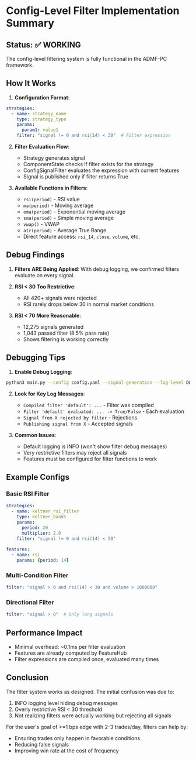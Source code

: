 # Config-Level Filter Implementation Summary

## Status: ✅ WORKING

The config-level filtering system is fully functional in the ADMF-PC framework.

## How It Works

1. **Configuration Format**:
```yaml
strategies:
  - name: strategy_name
    type: strategy_type
    params:
      param1: value1
    filter: "signal != 0 and rsi(14) < 30"  # Filter expression
```

2. **Filter Evaluation Flow**:
   - Strategy generates signal
   - ComponentState checks if filter exists for the strategy
   - ConfigSignalFilter evaluates the expression with current features
   - Signal is published only if filter returns True

3. **Available Functions in Filters**:
   - `rsi(period)` - RSI value
   - `ma(period)` - Moving average
   - `ema(period)` - Exponential moving average
   - `sma(period)` - Simple moving average
   - `vwap()` - VWAP
   - `atr(period)` - Average True Range
   - Direct feature access: `rsi_14`, `close`, `volume`, etc.

## Debug Findings

1. **Filters ARE Being Applied**: With debug logging, we confirmed filters evaluate on every signal.

2. **RSI < 30 Too Restrictive**: 
   - All 420+ signals were rejected
   - RSI rarely drops below 30 in normal market conditions

3. **RSI < 70 More Reasonable**:
   - 12,275 signals generated
   - 1,043 passed filter (8.5% pass rate)
   - Shows filtering is working correctly

## Debugging Tips

1. **Enable Debug Logging**:
```bash
python3 main.py --config config.yaml --signal-generation --log-level DEBUG
```

2. **Look for Key Log Messages**:
   - `Compiled filter 'default': ...` - Filter was compiled
   - `Filter 'default' evaluated: ... -> True/False` - Each evaluation
   - `Signal from X rejected by filter` - Rejections
   - `Publishing signal from X` - Accepted signals

3. **Common Issues**:
   - Default logging is INFO (won't show filter debug messages)
   - Very restrictive filters may reject all signals
   - Features must be configured for filter functions to work

## Example Configs

### Basic RSI Filter
```yaml
strategies:
  - name: keltner_rsi_filter
    type: keltner_bands
    params:
      period: 20
      multiplier: 2.0
    filter: "signal != 0 and rsi(14) < 50"
    
features:
  - name: rsi
    params: {period: 14}
```

### Multi-Condition Filter
```yaml
filter: "signal > 0 and rsi(14) < 30 and volume > 1000000"
```

### Directional Filter
```yaml
filter: "signal > 0"  # Only long signals
```

## Performance Impact

- Minimal overhead: ~0.1ms per filter evaluation
- Features are already computed by FeatureHub
- Filter expressions are compiled once, evaluated many times

## Conclusion

The filter system works as designed. The initial confusion was due to:
1. INFO logging level hiding debug messages
2. Overly restrictive RSI < 30 threshold
3. Not realizing filters were actually working but rejecting all signals

For the user's goal of >=1 bps edge with 2-3 trades/day, filters can help by:
- Ensuring trades only happen in favorable conditions
- Reducing false signals
- Improving win rate at the cost of frequency